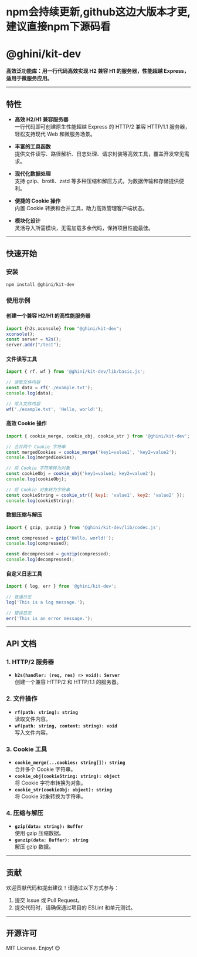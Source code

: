 # npm会持续更新,github这边大版本才更,建议直接npm下源码看

# @ghini/kit-dev

**高效泛功能库：用一行代码高效实现 H2 兼容 H1 的服务器，性能超越 Express，适用于微服务应用。**

---

## 特性

- **高效 H2/H1 兼容服务器**  
  一行代码即可创建原生性能超越 Express 的 HTTP/2 兼容 HTTP/1.1 服务器，轻松支持现代 Web 和微服务场景。

- **丰富的工具函数**  
  提供文件读写、路径解析、日志处理、请求封装等高效工具，覆盖开发常见需求。

- **现代化数据处理**  
  支持 gzip、brotli、zstd 等多种压缩和解压方式，为数据传输和存储提供便利。

- **便捷的 Cookie 操作**  
  内置 Cookie 转换和合并工具，助力高效管理客户端状态。

- **模块化设计**  
  灵活导入所需模块，无需加载多余代码，保持项目性能最佳。

---

## 快速开始

### 安装

```bash
npm install @ghini/kit-dev
```

### 使用示例

#### 创建一个兼容 H2/H1 的高性能服务器

```javascript
import {h2s,xconsole} from "@ghini/kit-dev";
xconsole();
const server = h2s();
server.addr("/test");
```

#### 文件读写工具

```javascript
import { rf, wf } from '@ghini/kit-dev/lib/basic.js';

// 读取文件内容
const data = rf('./example.txt');
console.log(data);

// 写入文件内容
wf('./example.txt', 'Hello, world!');
```

#### 高效 Cookie 操作

```javascript
import { cookie_merge, cookie_obj, cookie_str } from '@ghini/kit-dev';

// 合并两个 Cookie 字符串
const mergedCookies = cookie_merge('key1=value1', 'key2=value2');
console.log(mergedCookies);

// 将 Cookie 字符串转为对象
const cookieObj = cookie_obj('key1=value1; key2=value2');
console.log(cookieObj);

// 将 Cookie 对象转为字符串
const cookieString = cookie_str({ key1: 'value1', key2: 'value2' });
console.log(cookieString);
```

#### 数据压缩与解压

```javascript
import { gzip, gunzip } from '@ghini/kit-dev/lib/codec.js';

const compressed = gzip('Hello, world!');
console.log(compressed);

const decompressed = gunzip(compressed);
console.log(decompressed);
```

#### 自定义日志工具

```javascript
import { log, err } from '@ghini/kit-dev';

// 普通日志
log('This is a log message.');

// 错误日志
err('This is an error message.');
```

---

## API 文档

### 1. HTTP/2 服务器
- **`h2s(handler: (req, res) => void): Server`**  
  创建一个兼容 HTTP/2 和 HTTP/1.1 的服务器。

### 2. 文件操作
- **`rf(path: string): string`**  
  读取文件内容。
- **`wf(path: string, content: string): void`**  
  写入文件内容。

### 3. Cookie 工具
- **`cookie_merge(...cookies: string[]): string`**  
  合并多个 Cookie 字符串。
- **`cookie_obj(cookieString: string): object`**  
  将 Cookie 字符串转换为对象。
- **`cookie_str(cookieObj: object): string`**  
  将 Cookie 对象转换为字符串。

### 4. 压缩与解压
- **`gzip(data: string): Buffer`**  
  使用 gzip 压缩数据。
- **`gunzip(data: Buffer): string`**  
  解压 gzip 数据。

---

## 贡献

欢迎贡献代码和提出建议！请通过以下方式参与：
1. 提交 Issue 或 Pull Request。
2. 提交代码时，请确保通过项目的 ESLint 和单元测试。

---

## 开源许可

MIT License. Enjoy! 😊
